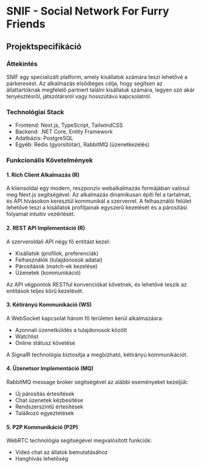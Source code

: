# SNIF - Social Network For Furry Friends
## Projektspecifikáció

### Áttekintés

SNIF egy specializált platform, amely kisállatok számára teszi lehetővé a párkeresést. Az alkalmazás elsődleges célja, hogy segítsen az állattartóknak megfelelő partnert találni kisállatuk számára, legyen szó akár tenyésztésről, játszótársról vagy hosszútávú kapcsolatról.

### Technológiai Stack

- Frontend: Next.js, TypeScript, TailwindCSS
- Backend: .NET Core, Entity Framework
- Adatbázis: PostgreSQL
- Egyéb: Redis (gyorsítótár), RabbitMQ (üzenetkezelés)

### Funkcionális Követelmények

#### 1. Rich Client Alkalmazás (R)

A kliensoldal egy modern, reszponzív webalkalmazás formájában valósul meg Next.js segítségével. Az alkalmazás dinamikusan építi fel a tartalmat, és API hívásokon keresztül kommunikál a szerverrel. A felhasználói felület lehetővé teszi a kisállatok profiljainak egyszerű kezelését és a párosítási folyamat intuitív vezérlését.

#### 2. REST API Implementáció (R)

A szerveroldali API négy fő entitást kezel:

- Kisállatok (profilok, preferenciák)
- Felhasználók (tulajdonosok adatai)
- Párosítások (match-ek kezelése)
- Üzenetek (kommunikáció)

Az API végpontok RESTful konvenciókat követnek, és lehetővé teszik az entitások teljes körű kezelését.

#### 3. Kétirányú Kommunikáció (WS)

A WebSocket kapcsolat három fő területen kerül alkalmazásra:

- Azonnali üzenetküldés a tulajdonosok között
- Watchlist
- Online státusz követése

A SignalR technológia biztosítja a megbízható, kétirányú kommunikációt.

#### 4. Üzenetsor Implementáció (MQ)

RabbitMQ message broker segítségével az alábbi eseményeket kezeljük:

- Új párosítás értesítések
- Chat üzenetek kézbesítése
- Rendszerszintű értesítések
- Találkozó egyeztetések

#### 5. P2P Kommunikáció (P2P)

WebRTC technológia segítségével megvalósított funkciók:

- Videó chat az állatok bemutatásához
- Hanghívás lehetőség
